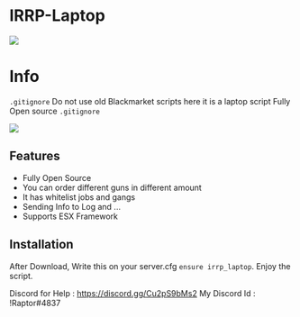 # IRRP-Laptop
![](https://cdn.discordapp.com/attachments/965216545108267018/973656813528576100/BPT_MadewithOver_Logo_B.png)

# Info

`.gitignore` Do not use old Blackmarket scripts here it is a laptop script Fully Open source `.gitignore`

![](https://cdn.discordapp.com/attachments/965216544126820392/988924342161264690/bandicam_2022-06-22_02-21-37-542.png)

## Features

- Fully Open Source
- You can order different guns in different amount
- It has whitelist jobs and gangs
- Sending Info to Log and ...
- Supports ESX Framework

## Installation

After Download, Write this on your server.cfg `ensure irrp_laptop`. Enjoy the script.

Discord for Help : https://discord.gg/Cu2pS9bMs2
My Discord Id : !Raptor#4837
